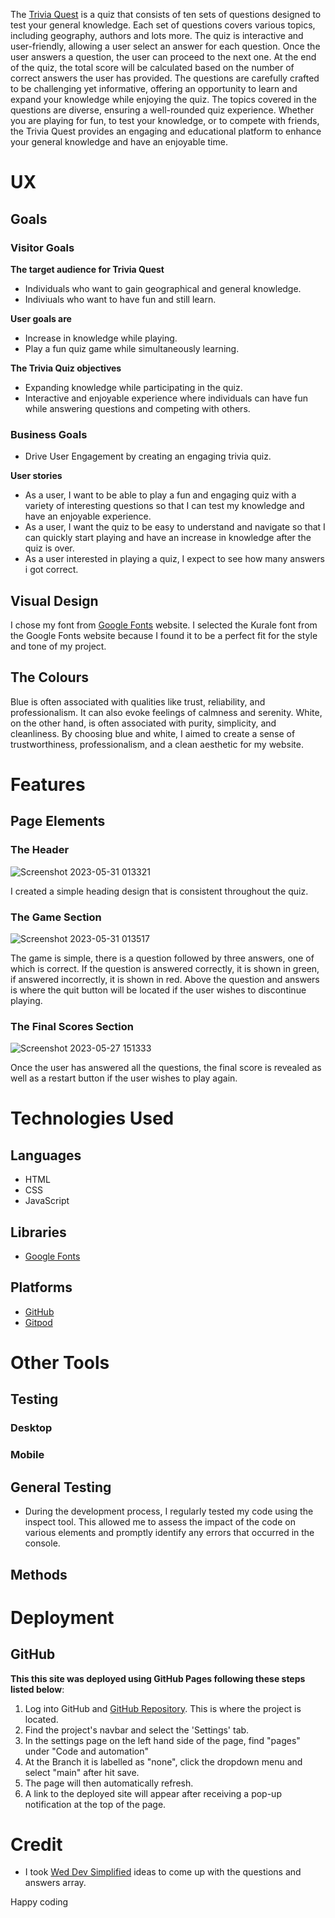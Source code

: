 The [Trivia Quest]() is a quiz that consists of ten sets of questions designed to test your general knowledge. Each set of questions covers various topics, including geography, authors and lots more. The quiz is interactive and user-friendly, allowing a user select an answer for each question. Once the user answers a question, the user can proceed to the next one. At the end of the quiz, the total score will be calculated based on the number of correct answers the user has provided. The questions are carefully crafted to be challenging yet informative, offering an opportunity to learn and expand your knowledge while enjoying the quiz. The topics covered in the questions are diverse, ensuring a well-rounded quiz experience. Whether you are playing for fun, to test your knowledge, or to compete with friends, the Trivia Quest provides an engaging and educational platform to enhance your general knowledge and have an enjoyable time.


# UX
## Goals
### Visitor Goals

**The target audience for Trivia Quest**
- Individuals who want to gain geographical and general knowledge.
- Indiviuals who want to have fun and still learn.

**User goals are**
- Increase in knowledge while playing.
- Play a fun quiz game while simultaneously learning.

**The Trivia Quiz objectives**
- Expanding knowledge while participating in the quiz.
- Interactive and enjoyable experience where individuals can have fun while answering questions and competing with others.

### Business Goals
- Drive User Engagement by creating an engaging trivia quiz.

**User stories**
- As a user, I want to be able to play a fun and engaging quiz with a variety of interesting questions so that I can test my knowledge and have an enjoyable experience.
- As a user, I want the quiz to be easy to understand and navigate so that I can quickly start playing and have an increase in knowledge after the quiz is over.
- As a user interested in playing a quiz, I expect to see how many answers i got correct.

## Visual Design 
I chose my font from [Google Fonts](https://fonts.google.com/specimen/Kurale) website. I selected the Kurale font from the Google Fonts website because I found it to be a perfect fit for the style and tone of my project.

## The Colours 
Blue is often associated with qualities like trust, reliability, and professionalism. It can also evoke feelings of calmness and serenity. White, on the other hand, is often associated with purity, simplicity, and cleanliness. By choosing blue and white, I aimed to create a sense of trustworthiness, professionalism, and a clean aesthetic for my website.

# Features
## Page Elements
### The Header 
![Screenshot 2023-05-31 013321](https://github.com/Issam-Allymis/Trivia-Quest/assets/126810074/0ab89a52-4e61-48f1-8da2-f82091e56068)

I created a simple heading design that is consistent throughout the quiz.

### The Game Section
![Screenshot 2023-05-31 013517](https://github.com/Issam-Allymis/Trivia-Quest/assets/126810074/714690a3-aa13-45cd-b5bb-2fe3b475d97e)

The game is simple, there is a question followed by three answers, one of which is correct. If the question is answered correctly, it is shown in green, if answered incorrectly, it is shown in red. Above the question and answers is where the quit button will be located if the user wishes to discontinue playing.

### The Final Scores Section
![Screenshot 2023-05-27 151333](https://github.com/Issam-Allymis/Trivia-Quest/assets/126810074/800c3d9a-e869-4085-9db2-bd768e329e74)

Once the user has answered all the questions, the final score is revealed as well as a restart button if the user wishes to play again.

# Technologies Used
## Languages
- HTML
- CSS
- JavaScript

## Libraries
- [Google Fonts](https://fonts.google.com/specimen/Kurale)

## Platforms 
- [GitHub](https://github.com/)
- [Gitpod](https://gitpod.io/login/)

# Other Tools
## Testing 
### Desktop 

### Mobile 

## General Testing
- During the development process, I regularly tested my code using the inspect tool. This allowed me to assess the impact of the code on various elements and promptly identify any errors that occurred in the console.

## Methods

# Deployment 
## GitHub
 **This this site was deployed using GitHub Pages following these steps listed below**:
 1. Log into GitHub and [GitHub Repository](https://github.com/Issam-Allymis?tab=repositories). This is where the project is located.
 2. Find the project's navbar and select the 'Settings' tab.
 3. In the settings page on the left hand side of the page, find "pages" under "Code and  automation" 
 4. At the Branch it is labelled as "none", click the dropdown menu and select "main" after hit save.
 5. The page will then automatically refresh.
 6. A link to the deployed site will appear after receiving a pop-up notification at the top of the page.

# Credit 
- I took [Wed Dev Simplified](https://www.youtube.com/watch?v=riDzcEQbX6k) ideas to come up with the questions and answers array.

Happy coding
